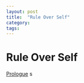 ```yaml
---
layout: post
title:  "Rule Over Self"
category: 
tags: 
---
```


# Rule Over Self

[Prologue](https://note.link.com.de/prologue)
s